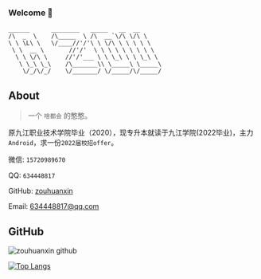 ### Welcome 👋

```
______      ________   _____   __  __
/\  _  \    /\_____  \ /\  __`\/\ \/\ \
\ \ \L\ \   \/____//'/'\ \ \/\ \ \ \ \ \
 \ \  __ \       //'/'  \ \ \ \ \ \ \ \ \
  \ \ \/\ \     //'/'___ \ \ \_\ \ \ \_\ \
   \ \_\ \_\    /\_______\\ \_____\ \_____\
    \/_/\/_/    \/_______/ \/_____/\/_____/
```

## About 

> 一个 `啥都会` 的憨憨。

原九江职业技术学院毕业（2020），现专升本就读于九江学院(2022毕业)，主力`Android`，求一份`2022届校招offer`。

微信: `15720989670`  

QQ: `634448817`  

GitHub: [zouhuanxin](https://github.com/zouhuanxin)

Email: 634448817@qq.com
## GitHub
![zouhuanxin github](https://github-readme-stats.vercel.app/api?username=zouhuanxin&show_icons=true&title_color=009688&icon_color=009688&text_color=333333&bg_color=ffffff)

[![Top Langs](https://github-readme-stats.vercel.app/api/top-langs/?username=zouhuanxin&layout=compact)](https://github.com/anuraghazra/github-readme-stats)
